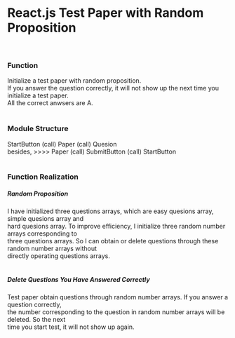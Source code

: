 # React.js Test Paper with Random Proposition<br>
<br>

### Function<br>
Initialize a test paper with random proposition. <br>If you answer the question correctly, it will not show up the next time you initialize a test paper.<br> All the correct anwsers are A.<br>
<br>
### Module Structure<br>
StartButton (call) Paper (call) Quesion<br>
besides, >>>> Paper (call) SubmitButton (call) StartButton<br>
<br>
### Function Realization<br>
##### Random Proposition<br>
I have initialized three questions arrays, which are easy quesions array, simple quesions array and <br> hard quesions array. To improve efficiency, I initialize three random number arrays corresponding to<br>three questions arrays. So I can obtain or delete questions through these random number arrays without <br>directly operating questions arrays.<br>
<br>
##### Delete Questions You Have Answered Correctly<br>
Test paper obtain questions through random number arrays. If you answer a question correctly, <br>the number corresponding to the question in random number arrays will be deleted. So the next <br>time you start test, it will not show up again.